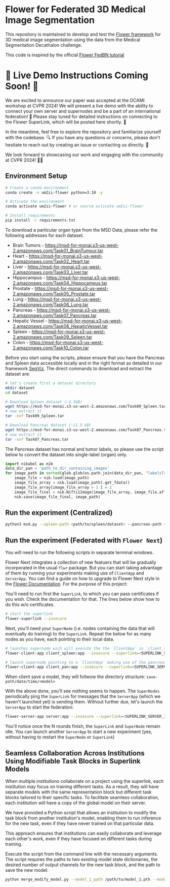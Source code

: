 # Flower for Federated 3D Medical Image Segmentation 

This repository is maintained to develop and test the [Flower framework](https://flower.ai/) for 3D medical image segmentation using the data from the Medical Segmentation Decathalon challenge.

This code is inspired by the official [Flower FedBN tutorial](https://flower.dev/docs/fedbn-example-pytorch-from-centralized-to-federated.html) 

# 🚀 Live Demo Instructions Coming Soon! 📢

We are excited to announce our paper was accepted at the DCAMI workshop at CVPR 2024! We will present a live demo with the ability to connect your own server and supernodes and be a part of an international federation! 🎉
Please stay tuned for detailed instructions on connecting to the Flower SuperLink, which will be posted here shortly. 🙌

In the meantime, feel free to explore the repository and familiarize yourself with the codebase. 🔍
If you have any questions or concerns, please don't hesitate to reach out by creating an issue or contacting us directly. 📩

We look forward to showcasing our work and engaging with the community at CVPR 2024! 🤖🌟

## Environment Setup

```bash
# Create a conda environment
conda create -n um2ii-flower python=3.10 -y

# Activate the environment
conda activate um2ii-flower # or source activate um2ii-flower

# Install requirements
pip install -r requirements.txt
```
To download a particular organ type from the MSD Data, please refer the following addresses for each dataset.
* Brain Tumors - https://msd-for-monai.s3-us-west-2.amazonaws.com/Task01_BrainTumour.tar
* Heart - https://msd-for-monai.s3-us-west-2.amazonaws.com/Task02_Heart.tar
* Liver - https://msd-for-monai.s3-us-west-2.amazonaws.com/Task03_Liver.tar
* Hippocampus - https://msd-for-monai.s3-us-west-2.amazonaws.com/Task04_Hippocampus.tar
* Prostate - https://msd-for-monai.s3-us-west-2.amazonaws.com/Task05_Prostate.tar
* Lung - https://msd-for-monai.s3-us-west-2.amazonaws.com/Task06_Lung.tar
* Pancreas - https://msd-for-monai.s3-us-west-2.amazonaws.com/Task07_Pancreas.tar
* Hepatic Vessel - https://msd-for-monai.s3-us-west-2.amazonaws.com/Task08_HepaticVessel.tar
* Spleen - https://msd-for-monai.s3-us-west-2.amazonaws.com/Task09_Spleen.tar
* Colon - https://msd-for-monai.s3-us-west-2.amazonaws.com/Task10_Colon.tar

Before you start using the scripts, please ensure that you have the Pancreas and Spleen data accessible locally and in the right format as detailed in our framework [SegViz](https://github.com/UM2ii/SegViz). The direct commands to download and extract the dataset are:

```bash
# let's create first a dataset directory
mkdir dataset
cd dataset

# Download Spleen dataset (~1.5GB)
wget https://msd-for-monai.s3-us-west-2.amazonaws.com/Task09_Spleen.tar # Change as per requirement
# now extract it
tar -xvf Task09_Spleen.tar

# Download Pancreas dataset (~11.5 GB)
wget https://msd-for-monai.s3-us-west-2.amazonaws.com/Task07_Pancreas.tar # Change as per requirement
# now extract it
tar -xvf Task07_Pancreas.tar
```

The Pancreas dataset has normal and tumor labels, so please use the script below to convert the dataset into single-label (organ) only. 

```python
import nibabel as nib
data_dir_pan = 'path_to_dir_containing_images'
for image_path in sorted(glob.glob(os.path.join(data_dir_pan, "labelsTr", "*.nii.gz"))):
    image_file = nib.load(image_path)
    image_file_array = nib.load(image_path).get_fdata()
    image_file_array[image_file_array > 1 ] = 1
    image_file_final = nib.Nifti1Image(image_file_array, image_file.affine)
    nib.save(image_file_final, image_path)  
```

## Run the experiment (Centralized)

```bash
python3 msd.py --spleen-path <path/to/spleen/dataset> --pancreas-path <path/to/spleen/dataset>
```

## Run the experiment (Federated with `Flower Next`)

You will need to run the following scripts in separate terminal windows.

Flower Next integrates a collection of new featuers that will be gradually incorporated in the usual `flwr` package. But you can start taking advantage of them by running your experiments making use of `ClientApp` and `ServerApp`. You can find a guide on how to upgrade to Flower Next style in the [Flower Documentation](https://flower.ai/docs/framework/how-to-upgrade-to-flower-next.html). For the purpose of this project:

You'll need to run first the `SuperLink`, to which you can pass certificates if you wish. Check the documentation for that. The lines below show how to do this w/o certificates.

```bash
# start the superlink
flower-superlink --insecure
```

Next, you'll need your `SuperNode` (i.e. nodes containing the data that will eventually do training) to the `SuperLink`. Repeat the below for as many nodes as you have, each pointing to their local data. 

```bash
# launches supernode wich will execute the the `ClientApp` in `client_spleen.py`
flower-client-app client_spleen:app --insecure --superlink=<SUPERLINK_SERVER_IP>

# launch supernode pointing to a `ClientApp` making use of the pancreas data
flower-client-app client_pan:app --insecure --superlink=<SUPERLINK_SERVER_IP>
```
When client save a model, they will follwow the directory structure: `save-path/date/time/<model>`

With the above done, you'll see nothing seems to happen. The `SuperNodes` periodically ping the `SuperLink` for messages that the `ServerApp` (which we haven't launched yet) is sending them. Without further due, let's launch the `ServerApp` to start the federation:

```bash
flower-server-app server:app --insecure --superlink=<SUPERLINK_SERVER_IP>
```

You'll notice once the N rounds finish, the `SuperLink` and `SuperNode` remain idle. You can launch another `ServerApp` to start a new experiment (yes, without having to restart the `SuperNode` or `SuperLink`)

## Seamless Collaboration Across Institutions Using Modifiable Task Blocks in Superlink Models

When multiple institutions collaborate on a project using the superlink, each institution may focus on training different tasks. As a result, they will have separate models with the same representation block but different task blocks tailored to their specific tasks.
To facilitate seamless collaboration, each institution will have a copy of the global model on their server. 

We have provided a Python script that allows an institution to modify the task block from another institution's model, enabling them to run inference for the new task, even if they have never trained on that particular data.

This approach ensures that institutions can easily collaborate and leverage each other's work, even if they have focused on different tasks during training.

Execute the script from the command line with the necessary arguments. The script requires the paths to two existing model state dictionaries, the desired number of output channels for the new task block, and the path to save the new model.

```sh
python merge_modify_model.py --model_1_path /path/to/model_1.pth --model_2_path /path/to/model_2.pth --out_channels 4 --save_path /path/to/save_new_model.pth
